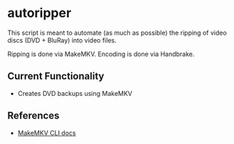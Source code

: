 # autoripper
This script is meant to automate (as much as possible) the ripping of video discs (DVD + BluRay) into video files.

Ripping is done via MakeMKV. Encoding is done via Handbrake.

## Current Functionality
- Creates DVD backups using MakeMKV

## References
- [MakeMKV CLI docs](https://www.makemkv.com/developers/usage.txt)
